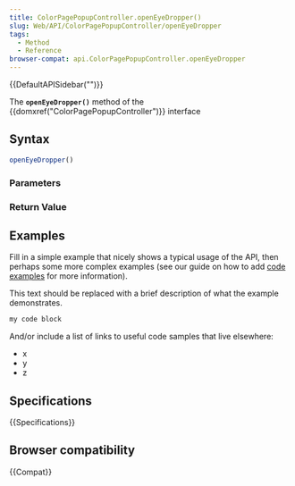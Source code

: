 ```yaml
---
title: ColorPagePopupController.openEyeDropper()
slug: Web/API/ColorPagePopupController/openEyeDropper
tags:
  - Method
  - Reference
browser-compat: api.ColorPagePopupController.openEyeDropper
---
```

{{DefaultAPISidebar("")}}

The **`openEyeDropper()`** method of the {{domxref("ColorPagePopupController")}} interface 

## Syntax

```js
openEyeDropper()
```

### Parameters



### Return Value



## Examples

Fill in a simple example that nicely shows a typical usage of the API, then perhaps some more complex examples (see our guide on how to add [code examples](/en-US/docs/MDN/Contribute/Structures/Code_examples) for more information).

This text should be replaced with a brief description of what the example demonstrates.

```js
my code block
```

And/or include a list of links to useful code samples that live elsewhere:

*   x
*   y
*   z

## Specifications

{{Specifications}}

## Browser compatibility

{{Compat}}

